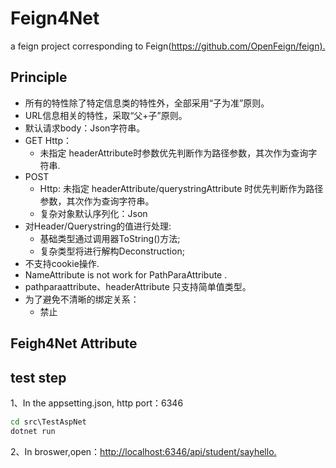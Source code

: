 # Feign4Net

a feign project corresponding to Feign(<https://github.com/OpenFeign/feign).>

## Principle

+ 所有的特性除了特定信息类的特性外，全部采用“子为准”原则。
+ URL信息相关的特性，采取“父+子”原则。
+ 默认请求body：Json字符串。
+ GET Http：
    - 未指定 headerAttribute时参数优先判断作为路径参数，其次作为查询字符串.
+ POST 
    - Http: 未指定 headerAttribute/querystringAttribute 时优先判断作为路径参数，其次作为查询字符串。
    - 复杂对象默认序列化：Json
+ 对Header/Querystring的值进行处理:  
    - 基础类型通过调用器ToString()方法;
    - 复杂类型将进行解构Deconstruction;
+ 不支持cookie操作.
+ NameAttribute is not work for PathParaAttribute .
+ pathparaattribute、headerAttribute 只支持简单值类型。
+ 为了避免不清晰的绑定关系：
    - 禁止


## Feigh4Net Attribute  

## test step

1、In the appsetting.json, http port：6346

``` cmd
cd src\TestAspNet
dotnet run
```

2、In broswer,open：<http://localhost:6346/api/student/sayhello.>  
